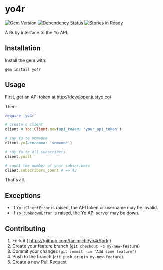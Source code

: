 # yo4r

[![Gem Version](https://badge.fury.io/rb/yo4r.svg)](http://badge.fury.io/rb/yo4r)
[![Dependency Status](https://gemnasium.com/tanimichi/yo4r.svg)](https://gemnasium.com/tanimichi/yo4r)
[![Stories in Ready](https://badge.waffle.io/tanimichi/yo4r.svg?label=ready&title=Ready)](http://waffle.io/tanimichi/yo4r)

A Ruby interface to the Yo API.

## Installation
Install the gem with:

```
gem install yo4r
```

## Usage
First, get an API token at http://developer.justyo.co/

Then:

```ruby
require 'yo4r'

# create a client
client = Yo::Client.new(api_token: 'your_api_token')

# say Yo to someone
client.yo(username: 'someone')

# say Yo to all subscribers
client.yoall

# count the number of your subscribers
client.subscribers_count # => 42
```

That's all.

## Exceptions
- If `Yo::ClientError` is raised, the API token or username may be invalid.
- If `Yo::UnknownError` is raised, the Yo API server may be down.

## Contributing
1. Fork it ( https://github.com/tanimichi/yo4r/fork )
2. Create your feature branch (`git checkout -b my-new-feature`)
3. Commit your changes (`git commit -am 'Add some feature'`)
4. Push to the branch (`git push origin my-new-feature`)
5. Create a new Pull Request
